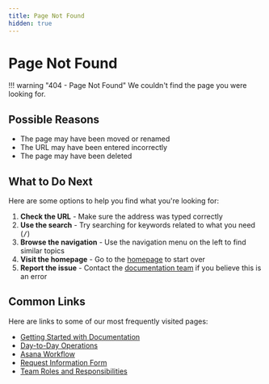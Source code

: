 ```yaml
---
title: Page Not Found
hidden: true
---
```


# Page Not Found

!!! warning "404 - Page Not Found"
    We couldn't find the page you were looking for.

## Possible Reasons

- The page may have been moved or renamed
- The URL may have been entered incorrectly
- The page may have been deleted

## What to Do Next

Here are some options to help you find what you're looking for:

1. **Check the URL** - Make sure the address was typed correctly
2. **Use the search** - Try searching for keywords related to what you need (<kbd>/</kbd>)
3. **Browse the navigation** - Use the navigation menu on the left to find similar topics
4. **Visit the homepage** - Go to the [homepage](index.md) to start over
5. **Report the issue** - Contact the [documentation team](mailto:dx@uagc.edu) if you believe this is an error

## Common Links

Here are links to some of our most frequently visited pages:

- [Getting Started with Documentation](guides/getting-started.md)
- [Day-to-Day Operations](day-to-day-ops.md)
- [Asana Workflow](asana.md)
- [Request Information Form](request-information-form.md)
- [Team Roles and Responsibilities](who-does-what.md) 
